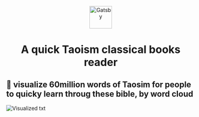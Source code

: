 <p align="center">
  <a href="https://www.gatsbyjs.com/?utm_source=starter&utm_medium=readme&utm_campaign=minimal-starter">
    <img alt="Gatsby" src="https://www.gatsbyjs.com/Gatsby-Monogram.svg" width="60" />
  </a>
</p>
<h1 align="center">
  A quick Taoism classical books reader
</h1>

## 🚀 visualize 60million words of Taosim for people to quicky learn throug these bible, by word cloud

<p>
 <img src="https://freeimage.host/i/boZUN9" alt="Visualized txt">
</p>